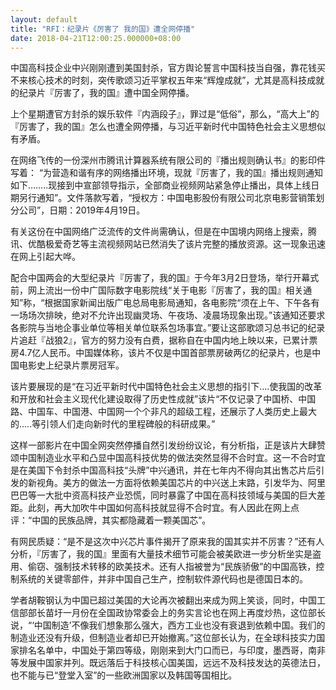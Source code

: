 ```yaml
---
layout: default
title: "RFI：纪录片《厉害了 我的国》遭全网停播"
date: 2018-04-21T12:00:25.000000+08:00
---
```


中国高科技企业中兴刚刚遭到美国封杀，官方舆论誓言中国科技当自强，靠花钱买不来核心技术的时刻，突传歌颂习近平掌权五年来“辉煌成就”，尤其是高科技成就的纪录片『厉害了，我的国』遭中国全网停播。

上个星期遭官方封杀的娱乐软件『内涵段子』，罪过是“低俗”，那么，“高大上”的『厉害了，我的国』怎么也遭全网停播，与习近平新时代中国特色社会主义思想似有矛盾。

在网络飞传的一份深州市腾讯计算器系统有限公司的『播出规则确认书』的影印件写着： “为营造和谐有序的网络播出环境，现就『厉害了，我的国』播出规则通知如下……..现接到中宣部领导指示，全部商业视频网站紧急停止播出，具体上线日期另行通知”。文件落款写着，“授权方：中国电影股份有限公司北京电影营销策划分公司”，日期：2019年4月19日。

有关这份在中国网络广泛流传的文件尚需确认，但是在中国境内网络上搜索，腾讯、优酷极爱奇艺等主流视频网站已然消失了该片完整的播放资源。这一现象迅速在网上引起大哗。

配合中国两会的大型纪录片『厉害了，我的国』于今年3月2日登场，举行开幕式前，网上流出一份中广国际数字电影院线“关于电影『厉害了，我的国』相关通知”称，“根据国家新闻出版广电总局电影局通知，各电影院“须在上午、下午各有一场场次排映，绝对不允许出现幽灵场、午夜场、凌晨场现象出现。”该通知还要求各影院与当地企事业单位等相关单位联系包场事宜。”要让这部歌颂习总书记的纪录片追赶『战狼2』，官方的努力没有白费，据称自在中国内地上映以来，已累计票房4.7亿人民币。中国媒体称，该片不仅是中国首部票房破两亿的纪录片，也是中国电影史上纪录片票房冠军。

该片要展现的是“在习近平新时代中国特色社会主义思想的指引下….使我国的改革和开放和社会主义现代化建设取得了历史性成就”该片“不仅记录了中国桥、中国路、中国车、中国港、中国网一个个非凡的超级工程，还展示了人类历史上最大的…..等引领人们走向新时代的里程碑般的科研成果。”

这样一部影片在中国全网突然停播自然引发纷纷议论，有分析指，正是该片大肆赞颂中国制造业水平和凸显中国高科技优势的做法突然显得不合时宜。这一不合时宜是在美国下令封杀中国高科技“头牌”中兴通讯，并在七年内不得向其出售芯片后引发的新视角。美方的做法一方面将依赖美国芯片的中兴送上末路，引发华为、阿里巴巴等一大批中资高科技产业恐慌，同时暴露了中国在高科技领域与美国的巨大差距。此刻，再大加吹牛中国如何高科技就显得不合时宜。有人因此在网上点评：“中国的民族品牌，其实都隐藏着一颗美国芯”。

有网民质疑：“是不是这次中兴芯片事件揭开了原来我的国其实并不厉害？”还有人分析，『厉害了，我的国』里面有大量技术细节可能会被美欧进一步分析坐实是盗用、偷窃、强制技术转移的欧美技术。还有人指被誉为“民族骄傲”的中国高铁，控制系统的关键零部件，并非中国自己生产，控制软件源代码也是德国日本的。

学者胡鞍钢认为中国已超过美国的大论再次被翻出来成为网上笑谈，同时，中国工信部部长苗圩一月份在全国政协常委会上的务实言论也在网上再度炒热，这位部长说，“‘中国制造’不像我们想象那么强大，西方工业也没有衰退到依赖中国。我们的制造业还没有升级，但制造业者却已开始撤离。”这位部长认为，在全球科技实力国家排名名单中，中国处于第四等级，刚刚来到大门口而已，与印度，墨西哥，南非等发展中国家并列。既远落后于科技核心国美国，远远不及科技发达的英德法日，也不能与已“登堂入室”的一些欧洲国家以及韩国等国相比。

